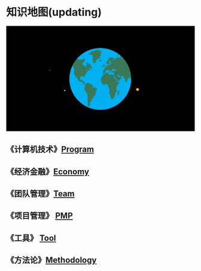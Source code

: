 # 知识地图(updating)

![](earth.gif)

## 《计算机技术》[Program](program/README.md)

## 《经济金融》[Economy](economy/README.md)

## 《团队管理》[Team](team/README.md)

## 《项目管理》 [PMP](pmp/README.md)

## 《工具》 [Tool](tool/README.md)

## 《方法论》[Methodology](methodology/README.md)
